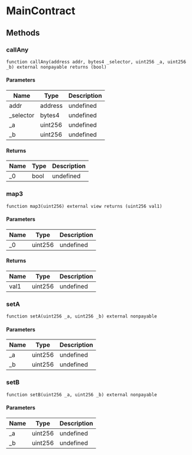 # MainContract









## Methods

### callAny

```solidity
function callAny(address addr, bytes4 _selector, uint256 _a, uint256 _b) external nonpayable returns (bool)
```





#### Parameters

| Name | Type | Description |
|---|---|---|
| addr | address | undefined |
| _selector | bytes4 | undefined |
| _a | uint256 | undefined |
| _b | uint256 | undefined |

#### Returns

| Name | Type | Description |
|---|---|---|
| _0 | bool | undefined |

### map3

```solidity
function map3(uint256) external view returns (uint256 val1)
```





#### Parameters

| Name | Type | Description |
|---|---|---|
| _0 | uint256 | undefined |

#### Returns

| Name | Type | Description |
|---|---|---|
| val1 | uint256 | undefined |

### setA

```solidity
function setA(uint256 _a, uint256 _b) external nonpayable
```





#### Parameters

| Name | Type | Description |
|---|---|---|
| _a | uint256 | undefined |
| _b | uint256 | undefined |

### setB

```solidity
function setB(uint256 _a, uint256 _b) external nonpayable
```





#### Parameters

| Name | Type | Description |
|---|---|---|
| _a | uint256 | undefined |
| _b | uint256 | undefined |




